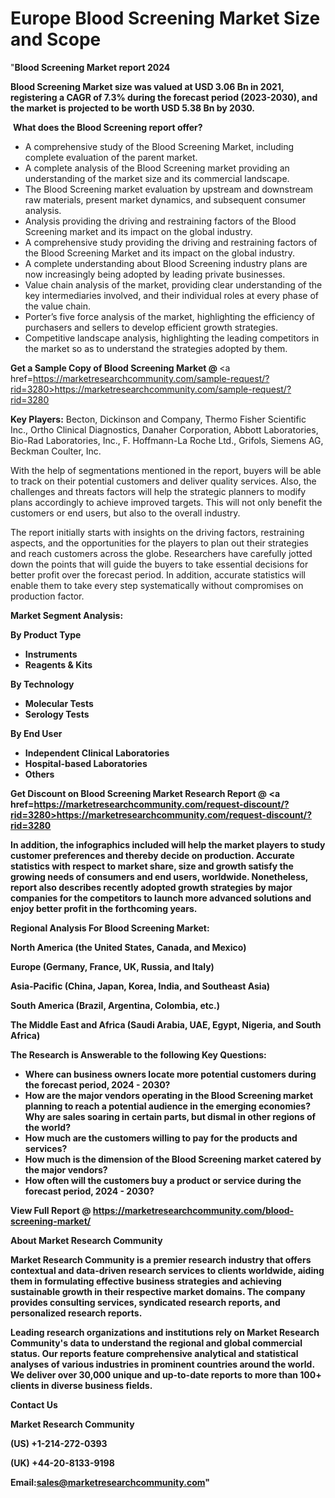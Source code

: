 # Europe Blood Screening Market Size and Scope 
"<strong>Blood Screening Market report 2024</strong>

<strong>Blood Screening Market size was valued at USD 3.06 Bn in 2021, registering a CAGR of 7.3% during the forecast period (2023-2030), and the market is projected to be worth USD 5.38 Bn by 2030.</strong>

 <strong><b>What does the Blood Screening report offer?</b></strong>
<ul>
  <li>A comprehensive study of the Blood Screening Market, including complete evaluation of the parent market.</li>
  <li>A complete analysis of the Blood Screening market providing an understanding of the market size and its commercial landscape.</li>
  <li>The Blood Screening market evaluation by upstream and downstream raw materials, present market dynamics, and subsequent consumer analysis.</li>
  <li>Analysis providing the driving and restraining factors of the Blood Screening market and its impact on the global industry.</li>
  <li>A comprehensive study providing the driving and restraining factors of the Blood Screening Market and its impact on the global industry.</li>
  <li>A complete understanding about Blood Screening industry plans are now increasingly being adopted by leading private businesses.</li>
  <li>Value chain analysis of the market, providing clear understanding of the key intermediaries involved, and their individual roles at every phase of the value chain.</li>
  <li>Porter’s five force analysis of the market, highlighting the efficiency of purchasers and sellers to develop efficient growth strategies.</li>
  <li>Competitive landscape analysis, highlighting the leading competitors in the market so as to understand the strategies adopted by them.</li>
</ul>

<strong>Get a Sample Copy of Blood Screening Market @ </strong><a href=https://marketresearchcommunity.com/sample-request/?rid=3280><u>https://marketresearchcommunity.com/sample-request/?rid=3280</u></a>

<strong>Key Players:</strong> 
Becton, Dickinson and Company, Thermo Fisher Scientific Inc., Ortho Clinical Diagnostics, Danaher Corporation, Abbott Laboratories, Bio-Rad Laboratories, Inc., F. Hoffmann-La Roche Ltd., Grifols, Siemens AG, Beckman Coulter, Inc.

With the help of segmentations mentioned in the report, buyers will be able to track on their potential customers and deliver quality services. Also, the challenges and threats factors will help the strategic planners to modify plans accordingly to achieve improved targets. This will not only benefit the customers or end users, but also to the overall industry.

The report initially starts with insights on the driving factors, restraining aspects, and the opportunities for the players to plan out their strategies and reach customers across the globe. Researchers have carefully jotted down the points that will guide the buyers to take essential decisions for better profit over the forecast period. In addition, accurate statistics will enable them to take every step systematically without compromises on production factor.

<strong>Market Segment Analysis:</strong>


<strong><strong>By Product Type</strong></h4>
<ul>
 	<li>Instruments</li>
 	<li>Reagents &amp; Kits</li>
</ul>
<strong><strong>By Technology</strong></h4>
<ul>
 	<li>Molecular Tests</li>
 	<li>Serology Tests</li>
</ul>
<strong><strong>By End User</strong></h4>
<ul>
 	<li>Independent Clinical Laboratories</li>
 	<li>Hospital-based Laboratories</li>
 	<li>Others</li>
</ul>

<strong>Get Discount on Blood Screening Market Research Report @ </b></strong><a href=https://marketresearchcommunity.com/request-discount/?rid=3280><u>https://marketresearchcommunity.com/request-discount/?rid=3280</u></a>

In addition, the infographics included will help the market players to study customer preferences and thereby decide on production. Accurate statistics with respect to market share, size and growth satisfy the growing needs of consumers and end users, worldwide. Nonetheless, report also describes recently adopted growth strategies by major companies for the competitors to launch more advanced solutions and enjoy better profit in the forthcoming years.

<strong>Regional Analysis For Blood Screening Market:</strong>

<strong>North America</strong> (the United States, Canada, and Mexico)

<strong>Europe</strong> (Germany, France, UK, Russia, and Italy)

<strong>Asia-Pacific</strong> (China, Japan, Korea, India, and Southeast Asia)

<strong>South America</strong> (Brazil, Argentina, Colombia, etc.)

<strong>The Middle East and Africa</strong> (Saudi Arabia, UAE, Egypt, Nigeria, and South Africa)

<strong>The Research is Answerable to the following Key Questions:</strong>
<ul>
 	<li>Where can business owners locate more potential customers during the forecast period, 2024 - 2030?</li>
 	<li>How are the major vendors operating in the Blood Screening market planning to reach a potential audience in the emerging economies? Why are sales soaring in certain parts, but dismal in other regions of the world?</li>
 	<li>How much are the customers willing to pay for the products and services?</li>
 	<li>How much is the dimension of the Blood Screening market catered by the major vendors?</li>
 	<li>How often will the customers buy a product or service during the forecast period, 2024 - 2030?</li>
</ul>

<strong>View Full Report @</strong> <a href=https://marketresearchcommunity.com/blood-screening-market/>https://marketresearchcommunity.com/blood-screening-market/</a>

<strong>About Market Research Community</strong>

Market Research Community is a premier research industry that offers contextual and data-driven research services to clients worldwide, aiding them in formulating effective business strategies and achieving sustainable growth in their respective market domains. The company provides consulting services, syndicated research reports, and personalized research reports.

Leading research organizations and institutions rely on Market Research Community's data to understand the regional and global commercial status. Our reports feature comprehensive analytical and statistical analyses of various industries in prominent countries around the world. We deliver over 30,000 unique and up-to-date reports to more than 100+ clients in diverse business fields.

<strong>Contact Us</strong>

<strong>Market Research Community</strong>

(US) +1-214-272-0393

(UK) +44-20-8133-9198

<strong>Email:</strong>sales@marketresearchcommunity.com"
